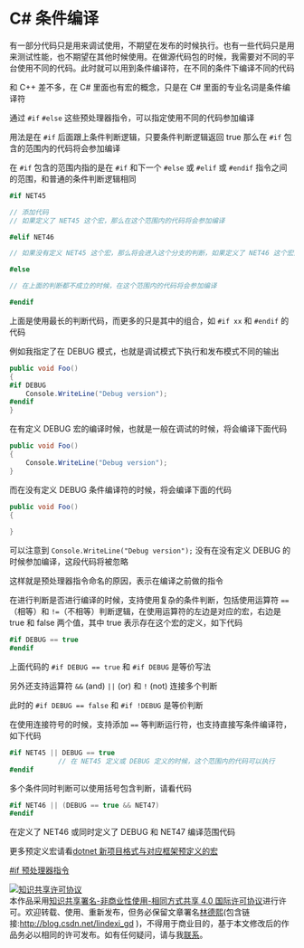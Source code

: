 
# C# 条件编译

有一部分代码只是用来调试使用，不期望在发布的时候执行。也有一些代码只是用来测试性能，也不期望在其他时候使用。在做源代码包的时候，我需要对不同的平台使用不同的代码。此时就可以用到条件编译符，在不同的条件下编译不同的代码

<!--more-->



和 C++ 差不多，在 C# 里面也有宏的概念，只是在 C# 里面的专业名词是条件编译符

通过 `#if` `#else` 这些预处理器指令，可以指定使用不同的代码参加编译

用法是在 `#if` 后面跟上条件判断逻辑，只要条件判断逻辑返回 true 那么在 `#if` 包含的范围内的代码将会参加编译

在 `#if` 包含的范围内指的是在 `#if` 和下一个 `#else` 或 `#elif` 或 `#endif` 指令之间的范围，和普通的条件判断逻辑相同

```csharp
#if NET45

// 添加代码
// 如果定义了 NET45 这个宏，那么在这个范围内的代码将会参加编译

#elif NET46

// 如果没有定义 NET45 这个宏，那么将会进入这个分支的判断，如果定义了 NET46 这个宏那么在这个范围内的代码将会参加编译

#else 

// 在上面的判断都不成立的时候，在这个范围内的代码将会参加编译

#endif
```

上面是使用最长的判断代码，而更多的只是其中的组合，如 `#if xx` 和 `#endif` 的代码

例如我指定了在 DEBUG 模式，也就是调试模式下执行和发布模式不同的输出

```csharp
public void Foo()
{
#if DEBUG
    Console.WriteLine("Debug version");
#endif
}
```

在有定义 DEBUG 宏的编译时候，也就是一般在调试的时候，将会编译下面代码

```csharp
public void Foo()
{
    Console.WriteLine("Debug version");
}
```

而在没有定义 DEBUG 条件编译符的时候，将会编译下面的代码

```csharp
public void Foo()
{
    
}
```

可以注意到 `Console.WriteLine("Debug version");` 没有在没有定义 DEBUG 的时候参加编译，这段代码将被忽略

这样就是预处理器指令命名的原因，表示在编译之前做的指令

在进行判断是否进行编译的时候，支持使用复杂的条件判断，包括使用运算符 `==`（相等）和 `!=`（不相等）判断逻辑，在使用运算符的左边是对应的宏，右边是 true 和 false 两个值，其中 true 表示存在这个宏的定义，如下代码

```csharp
#if DEBUG == true
#endif
```

上面代码的 `#if DEBUG == true` 和 `#if DEBUG` 是等价写法

另外还支持运算符 `&&` (and) `||` (or) 和 `!` (not) 连接多个判断

此时的 `#if DEBUG == false` 和 `#if !DEBUG` 是等价判断

在使用连接符号的时候，支持添加 `==` 等判断运行符，也支持直接写条件编译符，如下代码

```csharp
#if NET45 || DEBUG == true
            // 在 NET45 定义或 DEBUG 定义的时候，这个范围内的代码可以执行
#endif
```

多个条件同时判断可以使用括号包含判断，请看代码

```csharp
#if NET46 || (DEBUG == true && NET47)
#endif
```

在定义了 NET46 或同时定义了 DEBUG 和 NET47 编译范围代码

更多预定义宏请看[dotnet 新项目格式与对应框架预定义的宏](https://blog.lindexi.com/post/dotnet-%E6%96%B0%E9%A1%B9%E7%9B%AE%E6%A0%BC%E5%BC%8F%E4%B8%8E%E5%AF%B9%E5%BA%94%E6%A1%86%E6%9E%B6%E9%A2%84%E5%AE%9A%E4%B9%89%E7%9A%84%E5%AE%8F.html )

[#if 预处理器指令](https://docs.microsoft.com/zh-cn/dotnet/csharp/language-reference/preprocessor-directives/preprocessor-if )





<a rel="license" href="http://creativecommons.org/licenses/by-nc-sa/4.0/"><img alt="知识共享许可协议" style="border-width:0" src="https://licensebuttons.net/l/by-nc-sa/4.0/88x31.png" /></a><br />本作品采用<a rel="license" href="http://creativecommons.org/licenses/by-nc-sa/4.0/">知识共享署名-非商业性使用-相同方式共享 4.0 国际许可协议</a>进行许可。欢迎转载、使用、重新发布，但务必保留文章署名[林德熙](http://blog.csdn.net/lindexi_gd)(包含链接:http://blog.csdn.net/lindexi_gd )，不得用于商业目的，基于本文修改后的作品务必以相同的许可发布。如有任何疑问，请与我[联系](mailto:lindexi_gd@163.com)。